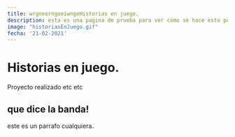 ```yaml
---
title: wrgneorngoeiwngeHistorias en juego.
description: esta es una pagina de prueba para ver como se hace esto porque en realidad no tengo idea de como se hace, igual que en la universidad.
image: "historiasEnJuego.gif"
fecha: '21-02-2021'
---
```


# Historias en juego.

Proyecto realizado etc etc

## que dice la banda!

este es un parrafo cualquiera.

